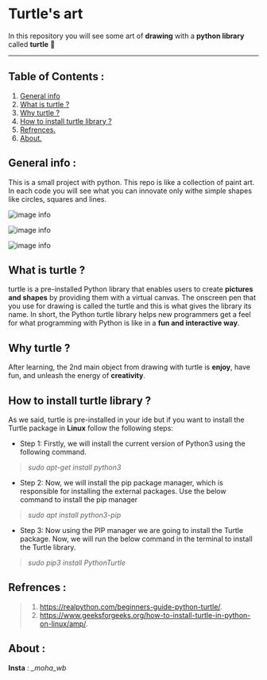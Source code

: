 # Turtle's art
In this repository you will see some art of **drawing** 
with a **python library** called **turtle** 🌟
***
  
## Table of Contents :
1. [General info](#general-info)
2. [What is turtle ?](#technologies)
3. [Why turtle ?](#technologies)
4. [How to install turtle library ?](#installation)
5. [Refrences.](#refrences)
7. [About. ](#about)
## General info :
  This is a small project with python. 
This repo is like a collection of paint art.
 In each code you will see what you can innovate 
only withe simple shapes like circles, 
squares and lines.

![image info](./Turtle/t1.png)

![image info](./Turtle/t2.png)

![image info](./Turtle/t3.png)

## What is turtle ?

turtle is a pre-installed Python library that enables 
users to create **pictures and shapes** by providing them with a virtual canvas.
 The onscreen pen that you use for drawing is called the turtle and this is what gives the library its name.
 In short, the Python turtle library helps 
new programmers get a feel for what
 programming with Python is like in a **fun and interactive way**.

## Why turtle ?

  After learning, the 2nd main object
 from drawing with turtle is **enjoy**,
 have fun, and unleash the energy of **creativity**.

## How to install turtle library ?

   As we said, turtle is pre-installed
 in your ide but if you want to install 
the Turtle package in **Linux** follow 
the following steps:

- Step 1: Firstly, we will install the current version of Python3 using the following command.

> *sudo apt-get install python3*

- Step 2: Now, we will install the pip package manager, which is responsible for installing the external packages. Use the below command to install the pip manager

> *sudo apt install python3-pip*

- Step 3: Now using the PIP manager we are going to install the Turtle package. Now, we will run the below command in the terminal to install the Turtle library.

> *sudo pip3 install PythonTurtle*

## Refrences :
> 1. https://realpython.com/beginners-guide-python-turtle/. 
> 2. https://www.geeksforgeeks.org/how-to-install-turtle-in-python-on-linux/amp/. 


## About :
**Insta** : *_moha_wb*
